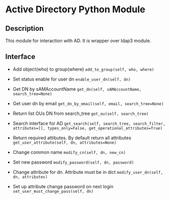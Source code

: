 # Active Directory Python Module

## Description

This module for interaction with AD. It is wrapper over ldap3 module.

## Interface

- Add object(who) to group(where)
```add_to_group(self, who, where)```

- Set status enable for user dn
```enable_user_dn(self, dn)```

- Get DN by sAMAccountName
```get_dn(self, sAMAccountName, search_tree=None)```

- Get user dn by email
```get_dn_by_email(self, email, search_tree=None)```

- Return list OUs DN from search_tree
```get_ou(self, search_tree)```

- Search interface for AD
```get_search(self, search_tree, search_filter, attributes=[], types_only=False, get_operational_attributes=True)```

- Return required attibutes. By default return all attributes
```get_user_attribute(self, dn, attributes=None)```

- Change common name
```modify_cn(self, dn, new_cn)```

- Set new password
```modify_password(self, dn, password)```

- Change attribute for dn. Attribute must be in dict
```modify_user_dn(self, dn, attributes)```

- Set up attribute change password on next login
```set_user_must_change_pass(self, dn)```
